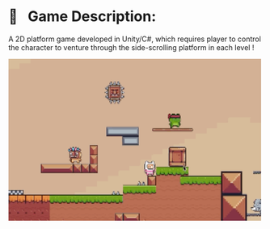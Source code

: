 # 👻 &nbsp; Game Description: 
A 2D platform game developed in Unity/C#, which requires player to control the character to venture through the side-scrolling platform in each level !


<img src="https://github.com/ea3onwong/Dont-Be-Caught/blob/main/Demo/Dont_be_Caught.gif" width="500" height="320">
